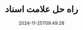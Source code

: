 ---
############################# Static ############################
layout: "family"
date:  2024-11-25T09:49:28
draft: false

product: "Watermark"
product_tag: "watermark"

lang: fa

############################# Head ############################
head_title: "سند واترمارک C# Java Node.js Python | واترمارک اضافه کنید"
head_description: "واترمارک را به PDF، تصاویر و اسناد اضافه کنید. راه حل علامت گذاری برای Microsoft Office، PDF، OpenDocument، تصاویر و غیره"

############################# Header ############################
title: "راه حل علامت اسناد"
description:  |
  علامت های متن و تصویر را برای اسناد و تصاویر خود اضافه کنید.

  علامت های سند را به روشی راحت جستجو و اصلاح کنید.

  در مورد واترمارک هایی که در اسناد شما ارائه شده است اطلاعات کسب کنید.

############################# Supported Platforms ###############################
supported_platforms:
  enable: true
  head_title: "پلت فرم خود را انتخاب کنید"
  title: "استقلال پلت فرم"
  description: "کتابخانه GroupDocs.Watermark از سیستم عامل ها و چارچوبهای زیر پشتیبانی می کند:"
  details_link_title: "بیشتر بدانید"

  items:
    # items loop
    - title: ".NET"
      description: GroupDocs.Watermark .NET 
      color: "blue"
      tag: "net"
      link: "/watermark/net/"
      features_link: "https://docs.groupdocs.com/watermark/net/system-requirements/"
      features:
          # features loop
          - rows: "4"
            content: |
                    .NET Framework 4.5 or higher <br> .NET Core 3.0 or higher <br> .NET 5.0 or higher
      
          # features loop
          - rows: "1"
            content: |
                    Windows <br> Linux <br> Mac OS
      
          # features loop
          - rows: "3"
            content: |
                    Microsoft Visual Studio <br> JetBrains Rider <br> Microsoft Visual Code
      
          # features loop
          - rows: "1"
            content: |
                    50+ file formats
      

    # items loop
    - title: "Java"
      description: GroupDocs.Watermark Java
      color: "red"
      tag: "java"
      link: "/watermark/java/"
      features_link: "https://docs.groupdocs.com/watermark/java/system-requirements/"
      features:
          # features loop
          - rows: "4"
            content: |
                    Java 8 or higher <br> Kotlin
      
          # features loop
          - rows: "1"
            content: |
                    Windows <br> Linux <br> Mac OS
      
          # features loop
          - rows: "3"
            content: |
                    IntelliJ IDEA <br> Eclipse <br> NetBeans
      
          # features loop
          - rows: "1"
            content: |
                    50+ file formats

    # items loop
    - title: "Node.js"
      description: GroupDocs.Watermark Node.js
      color: "green"
      tag: "nodejs-java"
      link: "/watermark/nodejs-java/"
      features_link: "https://docs.groupdocs.com/watermark/nodejs-java/system-requirements/"
      features:
          # features loop
          - rows: "4"
            content: |
                    Node.js 16+ and J2SE 8.0 (1.8)+
      
          # features loop
          - rows: "1"
            content: |
                    Windows <br> Linux <br> Mac OS
      
          # features loop
          - rows: "3"
            content: |
                    Atom <br> Visual Studio Code <br> هر ویرایشگر متن دیگر
      
          # features loop
          - rows: "1"
            content: |
                    50+ file formats

    # items loop
    - title: "Python"
      description: GroupDocs.Watermark Python
      color: "yellow"
      tag: "python-net"
      link: "/watermark/python-net/"
      features_link: "https://docs.groupdocs.com/watermark/python-net/system-requirements/"
      features:
          # features loop
          - rows: "3"
            content: |
                    Python 3.9+ and .Net 6+
      
          # features loop
          - rows: "1"
            content: |
                    Windows <br> Linux <br> Mac OS
      
          # features loop
          - rows: "4"
            content: |
                    IDLE <br> PyCharm <br> Visual Studio Code
      
          # features loop
          - rows: "1"
            content: |
                    50+ file formats

############################# Features ###############################
features:
  enable: true
  title: "بررسی ویژگی های GroupDocs.Watermark"
  description: "این کتابخانه برای اضافه کردن، جستجو و به روز رسانی انواع واترمارک برای فرمت های محبوب سند طراحی شده است."

  items:
    # items loop
    - icon: "protect"
      title: "محافظت از فایل ها با واترمارک ها"
      content: "واترمارک های متن و تصویر را به اسناد کسب و کار خود اضافه کنید."

    # items loop
    - icon: "search"
      title: "علامت های موجود را جستجو کنید"
      content: "اطلاعات دقیق در مورد واترمارک هایی که قبلاً در سند قرار داده شده اند دریافت کنید."

    # items loop
    - icon: "manipulate"
      title: "دستکاری واترمارک های سند"
      content: "کنترل متن، سبک، تصویر و سایر ویژگی های واترمارک."

    # items loop
    - icon: "additional"
      title: "ویژگی های مختلف اضافی"
      content: "اطلاعات سند را دریافت کنید، لینک های هیپر-لینک یا پس زمینه صفحات و غیره را به روز کنید"

############################# Code samples ############################
code_samples:
  enable: true
  title: "محافظت از اسناد توسط واترمارک"
  description: "GroupDocs.Watermark نمونه کد عملیات معمولی."
  items:
    # code sample loop
    - title: "ایجاد یک واترمارک"
      content: |
       برای افزودن یک واترمارک به یک سند، مسیر فایل هدف را ارائه دهید. برای دریافت واترمارک سفارشی در یک صفحه خاص، گزینه های زیادی برای انتخاب دارید.
      samples:
        - language: "C#"
          color: "blue"
          content: |
            ```csharp {style=abap}   
            // سندی را که باید علامت گذاری شود مشخص کنید
            using (Watermarker watermarker = new Watermarker("source.docx"))
            {
                // ایجاد شی واترمارک
                TextWatermark watermark = new TextWatermark("top secret", new Font("Arial", 36));

                // گزینه های واترمارک را تنظیم کنید
                watermark.ForegroundColor = Color.Red;
                watermark.HorizontalAlignment = HorizontalAlignment.Center;
                watermark.VerticalAlignment = VerticalAlignment.Center;

                // اضافه کردن واترمارک و ذخیره فایل پردازش شده
                watermarker.Add(watermark);
                watermarker.Save("result.docx");
            }
            ```
        - language: "Java"
          color: "red"
          content: |
            ```java {style=abap}   
            // سندی را که باید علامت گذاری شود مشخص کنید
            Watermarker watermarker = new Watermarker("source.docx");

            // ایجاد شی واترمارک
            TextWatermark watermark = new TextWatermark("top secret", new Font("Arial", 36));

            // گزینه های واترمارک را تنظیم کنید
            watermark.setForegroundColor(Color.getRed());
            watermark.setHorizontalAlignment(HorizontalAlignment.Center);
            watermark.setVerticalAlignment(VerticalAlignment.Center);

            // اضافه کردن واترمارک و ذخیره فایل پردازش شده
            watermarker.add(watermark);
            watermarker.save("result.docx");
            watermarker.close();
            ```
        - language: "TypeScript"
          color: "green"
          content: |
            ```javascript {style=abap}  
            // سندی را که باید علامت گذاری شود مشخص کنید
            const watermarker = new Watermarker("source.docx");

            // ایجاد شی واترمارک
            const watermark = new TextWatermark("top secret", new Font("Arial", 36));

            // گزینه های واترمارک را تنظیم کنید
            watermark.setForegroundColor(Color.getRed());
            watermark.setHorizontalAlignment(HorizontalAlignment.Center);
            watermark.setVerticalAlignment(VerticalAlignment.Center);

            // اضافه کردن واترمارک و ذخیره فایل پردازش شده
            watermarker.add(watermark);
            watermarker.save("result.docx");
            ```
        - language: "Python"
          color: "yellow"
          content: |
            ```python {style=abap}  
            def run():
                # سندی را که باید علامت گذاری شود مشخص کنید
                with groupdocs.watermark.Watermarker("source.docx") as watermarker:
                    font = groupdocs.watermark.watermarks.Font("Arial", 36.0)

                    # ایجاد شی واترمارک
                    watermark = groupdocs.watermark.watermarks.TextWatermark("top secret", font)

                    # گزینه های واترمارک را تنظیم کنید
                    watermark.foreground_color = groupdocs.watermark.watermarks.Color.red;
                    watermark.horizontal_alignment = groupdocs.watermark.common.HorizontalAlignment.CENTER
                    watermark.vertical_alignment = groupdocs.watermark.common.VerticalAlignment.CENTER

                    # اضافه کردن واترمارک و ذخیره فایل پردازش شده
                    watermarker.add(watermark)
                    watermarker.save("result.docx")
            ```


############################# Supported Formats ###############################
formats:
  enable: true
  title: "50+ فرمت فایل پشتیبانی می شود"
  description: "GroupDocs.Watermark علامت گذاری برای فرمت های محبوب سند و فایل فراهم می کند."

############################# Metrics ###############################
metrics:
  enable: true
  title: "دادههای آماری کتابخانه ما"
  description: "عمیق به معیارهای کلیدی بپردازید و بینش را در مورد دستاوردها، تأثیر و رشد ما آشکار کنید."

  items:
    # items loop
    - number: "50+"
      title: "فرمت های پشتیبانی شده"
      content: "کتابخانه قادر به پردازش بیش از 50 فرمت فایل محبوب است."

    # items loop
    - number: "500k"
      title: "NuGet دانلود"
      content: "GroupDocs.Watermark برای .NET یک کتابخانه محبوب با بیش از 500,000 دانلود در NuGet است."

    # items loop
    - number: "15k"
      title: "دانلود های Maven"
      content: "با بیش از 15K دانلود در Maven، GroupDocs.Watermark یک انتخاب محبوب برای Java توسعه دهندگان است."

    # items loop
    - number: "140+"
      title: "مشتریان خوشحال"
      content: "توسعه دهندگان فردی و شرکت های برتر در سراسر جهان کتابخانه های ما را برای ساخت راه حل های نوآورانه ترجیح می دهند"


############################# Customers ###############################
customers:
  enable: true
  title: "مشتریان خوشحال ما"
  description: "GroupDocs کتابخانه توسط مارک های مشهور و برجسته جهانی در سراسر جهان استخدام می شوند."

  items:
    # items loop
    - title: "BenQ Corporation"
      logo: "benq"
      
    # items loop
    - title: "Nasdaq Stock Market"
      logo: "nasdaq"
      
    # items loop
    - title: "AT&T Inc."
      logo: "att"
      
    # items loop
    - title: "Customer logo AstraZeneca"
      logo: "astrazeneca"
      
    # items loop
    - title: "Central Bank of Argentina"
      logo: "argentinacentralbank"
      
    # items loop
    - title: "Roche Holding AG"
      logo: "roche"
      
    # items loop
    - title: "Capita"
      logo: "capita"
      
    # items loop
    - title: "Axa S.A."
      logo: "axa"
      
    # items loop
    - title: "Instructure Inc."
      logo: "instructure"
      
    # items loop
    - title: "Wipro"
      logo: "wipro"


############################# Actions ###############################
actions:
  enable: true
  title: "آماده شروع هستید؟"
  description: "GroupDocs.Watermark ویژگی را به صورت رایگان در پلتفرم خود امتحان کنید"

  items:
    # items loop
    - title: ".NET"
      color: "blue"
      link: "/watermark/net/"

    # items loop
    - title: "Java"
      color: "red"
      link: "/watermark/java/"

    # items loop
    - title: "Node.js"
      color: "green"
      link: "/watermark/nodejs-java/"      

############################# FAQ ###############################
faq:
  enable: true
  title: "سوالات متداول"
  description: "سوالات متداول ما را بررسی کنید"

  items:
    # items loop
    - question: "آیا کتابخانه های خارجی توسط GroupDocs.Watermark برای دستکاری اسناد مورد نیاز هستند؟"
      answer: "GroupDocs.Watermark به طور مستقل کار می کند، بدون نیاز به نرم افزارهای شخص ثالث مانند Adobe Acrobat، Microsoft Office و غیره."

    # items loop
    - question: "آیا می توانم ویژگی های GroupDocs.Watermark را قبل از خرید آزمایش کنم؟"
      answer: "بله، GroupDocs.Watermark یک دوره آزمایشی رایگان ارائه می دهد! آن را نصب کنید و آن را امتحان کنید، اما به خاطر داشته باشید: نسخه های آزمایشی «نشان های آزمایشی» را به اسناد شما اضافه می کنند، فقط 3 صفحه اول پردازش می شوند. آیا می خواهید تجربه کامل داشته باشید؟ مجوز موقت 30 روزه رایگان برای عملکرد کامل دریافت کنید. جزئیات را در زیر [مجوز موقت](https://purchase.groupdocs.com/temporary-license/) مشاهده کنید."

    # items loop
    - question: "چه نوع مجوز ارائه شده است؟"
      answer: "به مجوز GroupDocs.Watermark نیاز دارید؟ ما گزينه هاي داريم از بین مجوزها بر اساس بسیاری از گزینه ها انتخاب کنید. تعداد توسعه دهندگان در تیم شما مکان های استقرار مانند دفتر واحد یا محل کار از راه دور. آیا توزیع مشتری نهایی نیاز به اشتراک گذاری SDK/API با مشتریان دارد؟ متناوباً، مجوز برای استفاده ماهانه وجود دارد: فقط برای آنچه در برنامه های اندازه گیری شده استفاده می کنید پرداخت کنید. عمیق تر غواصی کنید و [قیمت](https://purchase.groupdocs.com/pricing/watermark/net/) کامل  را پیدا کنید."

############################# Cloud Links ###############################
cloud_links:
  enable: true
  title: "GroupDocs.Watermark API های کد پایین"
  description: "با استفاده از REST API مبتنی بر ابر ما، واترمارک ها را توسط برنامه خود به فایل ها اضافه کنید."
  
  items:
    # items loop
    - title: "GroupDocs.Watermark Cloud for cURL"
      content: "از API cURL REST ful برای علامت گذاری PDF، Word، Excel، PowerPoint، JPEG و سایر فرمت های فایل محبوب استفاده کنید."
      icon: "groupdocs_watermark-for-curl"
      link: "https://products.groupdocs.cloud/watermark/curl"

    # items loop
    - title: "GroupDocs.Watermark Cloud for .NET"
      content: ".NET برنامه های خود را با ویژگی های واترمارک اسناد توسط Cloud SDK برای .NET تقویت کنید. اسناد کسب و کار را به تنهایی محافظت کنید."
      icon: "groupdocs_watermark-for-net"
      link: "https://products.groupdocs.cloud/watermark/net"

    # items loop
    - title: "GroupDocs.Watermark Cloud for Java"
      content: "GroupDocs.Watermark SDK طراحی شده برای Java امکانات جدیدی را برای Java برنامه ها و فایل های تجاری شما فراهم می کند."
      icon: "groupdocs_watermark-for-java"
      link: "https://products.groupdocs.cloud/watermark/java"

############################# App links ###############################
app_links:
  enable: true
  title: "GroupDocs.Watermark برنامه های وب"
  description: "GroupDocs دسترسی به برنامه وب را برای افزودن واترمارک به اسناد شما فراهم می کند. بیش از 50 فرمت فایل محبوب را می توان به صورت رایگان در مرورگر مورد علاقه خود علامت گذاری کرد."

  items:
    # items loop
    - title: "GroupDocs.Watermark Total"
      content: "ابزار آنلاین برای اضافه کردن واترمارک به اسناد از هر دستگاهی."
      icon: "groupdocs_watermark-app"
      link: "https://products.groupdocs.app/watermark/total"

    # items loop
    - title: "GroupDocs.Watermark DOCX"
      content: "واترمارک MS Word DOCX آنلاین."
      icon: "groupdocs_words-app"
      link: "https://products.groupdocs.app/watermark/docx"

    # items loop
    - title: "GroupDocs.Watermark PDF"
      content: "از PDF اسناد آنلاین محافظت کنید."
      icon: "groupdocs_pdf-app"
      link: "https://products.groupdocs.app/watermark/pdf"


      


---